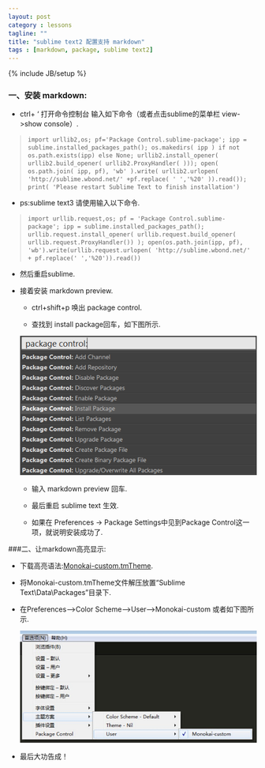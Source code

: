 ```yaml
---
layout: post
category : lessons
tagline: ""
title: "sublime text2 配置支持 markdown"
tags : [markdown, package, sublime text2]
---
```


{% include JB/setup %}

### 一、安装 markdown:

*   ctrl+ ‘ 打开命令控制台 输入如下命令（或者点击sublime的菜单栏 view->show console）.

>     import urllib2,os; pf='Package Control.sublime-package'; ipp = sublime.installed_packages_path(); os.makedirs( ipp ) if not os.path.exists(ipp) else None; urllib2.install_opener( urllib2.build_opener( urllib2.ProxyHandler( ))); open( os.path.join( ipp, pf), 'wb' ).write( urllib2.urlopen( 'http://sublime.wbond.net/' +pf.replace( ' ','%20' )).read()); print( 'Please restart Sublime Text to finish installation')

*   ps:sublime text3 请使用输入以下命令.

>     import urllib.request,os; pf = 'Package Control.sublime-package'; ipp = sublime.installed_packages_path(); urllib.request.install_opener( urllib.request.build_opener( urllib.request.ProxyHandler()) ); open(os.path.join(ipp, pf), 'wb').write(urllib.request.urlopen( 'http://sublime.wbond.net/' + pf.replace(' ','%20')).read())

<!--more-->

*   然后重启sublime.

*   接着安装 markdown preview.
     
     - ctrl+shift+p 唤出 package control.

     - 查找到 install package回车，如下图所示.

     ![markdown](/images/markdown.png)

     - 输入 markdown preview 回车.

     - 最后重启 sublime text 生效.

     - 如果在 Preferences -> Package Settings中见到Package Control这一项，就说明安装成功了.

###二、让markdown高亮显示:


*    下载高亮语法:[Monokai-custom.tmTheme](https://github.com/Bubblings/tools/blob/master/Monokai-custom.tmTheme "Monokai-custom.tmTheme").

*    将Monokai-custom.tmTheme文件解压放置“Sublime Text\Data\Packages”目录下.

*    在Preferences–>Color Scheme–>User–>Monokai-custom 或者如下图所示.

      ![markdown](/images/markdown_2.jpg)

*    最后大功告成！






